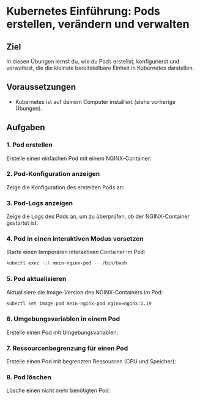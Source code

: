 # Kubernetes Einführung: Pods erstellen, verändern und verwalten

## Ziel
In diesen Übungen lernst du, wie du Pods erstellst, konfigurierst und verwaltest, die die kleinste bereitstellbare Einheit in Kubernetes darstellen.

## Voraussetzungen
- Kubernetes ist auf deinem Computer installiert (siehe vorherige Übungen).

## Aufgaben

### 1. Pod erstellen
Erstelle einen einfachen Pod mit einem NGINX-Container:

### 2. Pod-Konfiguration anzeigen
Zeige die Konfiguration des erstellten Pods an:

### 3. Pod-Logs anzeigen
Zeige die Logs des Pods an, um zu überprüfen, ob der NGINX-Container gestartet ist:

### 4. Pod in einen interaktiven Modus versetzen
Starte einen temporären interaktiven Container im Pod:
```bash
kubectl exec -it mein-nginx-pod -- /bin/bash
```

### 5. Pod aktualisieren
Aktualisiere die Image-Version des NGINX-Containers im Pod:
```bash
kubectl set image pod mein-nginx-pod nginx=nginx:1.19
```

### 6. Umgebungsvariablen in einem Pod
Erstelle einen Pod mit Umgebungsvariablen:

### 7. Ressourcenbegrenzung für einen Pod
Erstelle einen Pod mit begrenzten Ressourcen (CPU und Speicher):

### 8. Pod löschen
Lösche einen nicht mehr benötigten Pod: